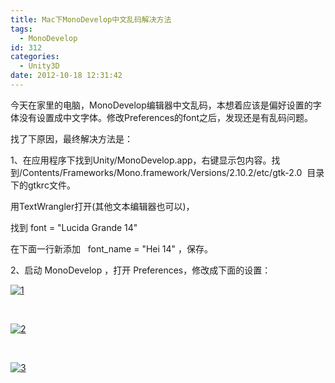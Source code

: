 ```yaml
---
title: Mac下MonoDevelop中文乱码解决方法
tags:
  - MonoDevelop
id: 312
categories:
  - Unity3D
date: 2012-10-18 12:31:42
---
```


今天在家里的电脑，MonoDevelop编辑器中文乱码，本想着应该是偏好设置的字体没有设置成中文字体。修改Preferences的font之后，发现还是有乱码问题。

找了下原因，最终解决方法是：

1、在应用程序下找到Unity/MonoDevelop.app，右键显示包内容。找到/Contents/Frameworks/Mono.framework/Versions/2.10.2/etc/gtk-2.0  目录下的gtkrc文件。

用TextWrangler打开(其他文本编辑器也可以)，

找到 font = "Lucida Grande 14"

在下面一行新添加   font_name = "Hei 14" ，保存。

2、启动 MonoDevelop ，打开 Preferences，修改成下面的设置：

[![](http://www.cocos2dev.com/wp-content/uploads/2012/10/1.png "1")](http://www.cocos2dev.com/wp-content/uploads/2012/10/1.png)

&nbsp;

[![](http://www.cocos2dev.com/wp-content/uploads/2012/10/2.png "2")](http://www.cocos2dev.com/wp-content/uploads/2012/10/2.png)

&nbsp;

[![](http://www.cocos2dev.com/wp-content/uploads/2012/10/3.png "3")](http://www.cocos2dev.com/wp-content/uploads/2012/10/3.png)

&nbsp;